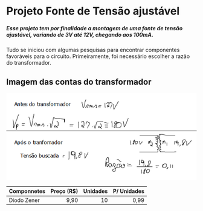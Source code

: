 # Projeto Fonte de Tensão ajustável
##### Esse projeto tem por finalidade a montagem de uma fonte de tensão ajustável, variando de 3V até 12V, chegando aos 100mA.

Tudo se iniciou com algumas pesquisas para encontrar componentes favoráveis para o circuito.
Primeiramente, foi necessário escolher a razão do transformador.

## Imagem das contas do transformador
![Transfomador](./Resources/transformador.png)




| Componnetes | Preço (R$) | Unidades | P/ Unidades |
| ------------| ----------:| --------:| -----------:|
| Diodo Zener |    9,90    |    10    |    0,99     |
